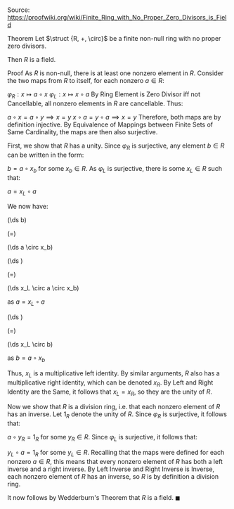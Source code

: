 # 

Source: https://proofwiki.org/wiki/Finite_Ring_with_No_Proper_Zero_Divisors_is_Field

Theorem
Let $\struct {R, +, \circ}$ be a finite non-null ring with no proper zero divisors.

Then $R$ is a field.


Proof
As $R$ is non-null, there is at least one nonzero element in $R$. 
Consider the two maps from $R$ to itself, for each nonzero $a \in R$:

$\varphi_R: x \mapsto a \circ x$
$\varphi_L: x \mapsto x \circ a$
By Ring Element is Zero Divisor iff not Cancellable, all nonzero elements in $R$ are cancellable. Thus:

$a \circ x = a \circ y \implies x=y$
$x \circ a = y \circ a \implies x=y$
Therefore, both maps are by definition injective.
By Equivalence of Mappings between Finite Sets of Same Cardinality, the maps are then also surjective.

First, we show that $R$ has a unity. 
Since $\varphi_R$ is surjective, any element $b \in R$ can be written in the form:

$b = a \circ x_b$
for some $x_b \in R$.
As $\varphi_L$ is surjective, there is some $x_L \in R$ such that:

$a = x_L \circ a$

We now have:














\(\ds b\)

\(=\)







\(\ds a \circ x_b\)




















\(\ds \)

\(=\)







\(\ds x_L \circ a \circ x_b\)





as $a = x_L \circ a$














\(\ds \)

\(=\)







\(\ds x_L \circ b\)





as $b = a \circ x_b$



Thus, $x_L$ is a multiplicative left identity. 
By similar arguments, $R$ also has a multiplicative right identity, which can be denoted $x_R$.
By Left and Right Identity are the Same, it follows that $x_L = x_R$, so they are the unity of $R$. 

Now we show that $R$ is a division ring, i.e. that each nonzero element of $R$ has an inverse.
Let $1_R$ denote the unity of $R$.
Since $\varphi_R$ is surjective, it follows that:

$a \circ y_R = 1_R$
for some $y_R \in R$. 
Since $\varphi_L$ is surjective, it follows that:

$y_L \circ a = 1_R$
for some $y_L \in R$.
Recalling that the maps were defined for each nonzero $a \in R$, this means that every nonzero element of $R$ has both a left inverse and a right inverse. 
By Left Inverse and Right Inverse is Inverse, each nonzero element of $R$ has an inverse, so $R$ is by definition a division ring. 

It now follows by Wedderburn's Theorem that $R$ is a field. 
$\blacksquare$





